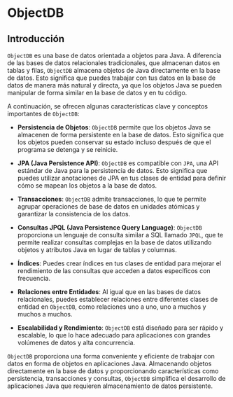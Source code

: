 # ObjectDB

## Introducción
`ObjectDB` es una base de datos orientada a objetos para Java. A diferencia de las bases de datos relacionales tradicionales, que almacenan datos en tablas y filas, `ObjectDB` almacena objetos de Java directamente en la base de datos. Esto significa que puedes trabajar con tus datos en la base de datos de manera más natural y directa, ya que los objetos Java se pueden manipular de forma similar en la base de datos y en tu código.

A continuación, se ofrecen algunas características clave y conceptos importantes de `ObjectDB`:

* **Persistencia de Objetos**: `ObjectDB` permite que los objetos Java se almacenen de forma persistente en la base de datos. Esto significa que los objetos pueden conservar su estado incluso después de que el programa se detenga y se reinicie.

* **JPA (Java Persistence API)**: `ObjectDB` es compatible con `JPA`, una API estándar de Java para la persistencia de datos. Esto significa que puedes utilizar anotaciones de JPA en tus clases de entidad para definir cómo se mapean los objetos a la base de datos.

* **Transacciones**: `ObjectDB` admite transacciones, lo que te permite agrupar operaciones de base de datos en unidades atómicas y garantizar la consistencia de los datos.

* **Consultas JPQL (Java Persistence Query Language)**: `ObjectDB` proporciona un lenguaje de consulta similar a SQL llamado `JPQL`, que te permite realizar consultas complejas en la base de datos utilizando objetos y atributos Java en lugar de tablas y columnas.

* **Índices**: Puedes crear índices en tus clases de entidad para mejorar el rendimiento de las consultas que acceden a datos específicos con frecuencia.

* **Relaciones entre Entidades**: Al igual que en las bases de datos relacionales, puedes establecer relaciones entre diferentes clases de entidad en `ObjectDB`, como relaciones uno a uno, uno a muchos y muchos a muchos.

* **Escalabilidad y Rendimiento**: `ObjectDB` está diseñado para ser rápido y escalable, lo que lo hace adecuado para aplicaciones con grandes volúmenes de datos y alta concurrencia.

`ObjectDB` proporciona una forma conveniente y eficiente de trabajar con datos en forma de objetos en aplicaciones Java. Almacenando objetos directamente en la base de datos y proporcionando características como persistencia, transacciones y consultas, `ObjectDB` simplifica el desarrollo de aplicaciones Java que requieren almacenamiento de datos persistente.